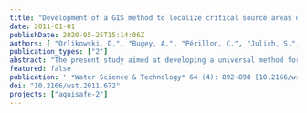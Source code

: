```yaml
---
title: "Development of a GIS method to localize critical source areas of diffuse nitrate pollution"
date: 2011-01-01
publishDate: 2020-05-25T15:14:06Z
authors: [ "Orlikowski, D.", "Bugey, A.", "Périllon, C.", "Julich, S.", "Guégain, S.", "Soyeux, E.", "matzinger" ]
publication_types: ["2"]
abstract: "The present study aimed at developing a universal method for the localization of critical source areas (CSAs) of diffuse nitrate (NO3-) pollution in rural catchments with low data availability. Based on existing methods, land use, soil, slope, riparian buffer strips and distance to surface waters were identified as the most relevant indicator parameters for diffuse agricultural NO3- parameters were averaged in a GIS-overlay to localize areas with low, medium and high risk of NO3- pollution. The five parameters were averaged in a GIS-overlay to localize areas with low, medium and high risk of NO3- pollution. A first application of the GIS approach to the Ic catchment in France, showed that identified CSAs were in good agreement with results from river monitoring and numerical modelling. Additionally, the GIS approach showed low sensitivity to single parameters, which makes it robust to varying data availability. As a result, the tested GIS-approach provides a promising, easy-to-use CSA identification concept, applicable for a wide range of rural catchments."
featured: false
publication: ' *Water Science & Technology* 64 (4): 892-898 [10.2166/wst.2011.672](https://doi.org/10.2166/wst.2011.672)'
doi: "10.2166/wst.2011.672"
projects: ["aquisafe-2"]
---
```


